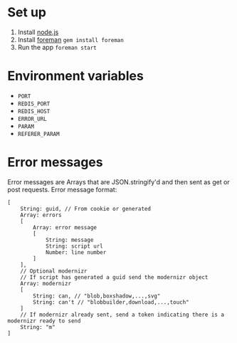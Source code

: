 # Set up

1. Install [node.js](http://nodejs.org/download/)
2. Install [foreman](http://ddollar.github.io/foreman/) ```gem install foreman```
3. Run the app ```foreman start```


# Environment variables

* ```PORT```
* ```REDIS_PORT```
* ```REDIS_HOST```
* ```ERROR_URL```
* ```PARAM```
* ```REFERER_PARAM```


# Error messages

Error messages are Arrays that are JSON.stringify'd and then sent as get or post requests.
Error message format:

    [
        String: guid, // From cookie or generated
        Array: errors
        [
            Array: error message
            [
                String: message
                String: script url
                Number: line number
            ]
        ],
        // Optional modernizr
        // If script has generated a guid send the modernizr object
        Array: modernizr
        [
            String: can, // "blob,boxshadow,...,svg"
            String: can't // "blobbuilder,download,...,touch"
        ]
        // If modernizr already sent, send a token indicating there is a modernizr ready to send
        String: "m"
    ]

